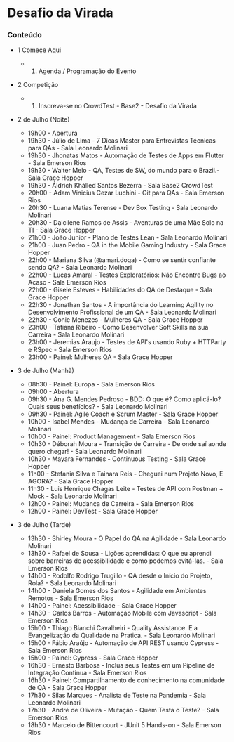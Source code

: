 # Desafio da Virada

### Conteúdo
  - 1 Começe Aqui
     - 1. Agenda / Programação do Evento

  - 2 Competição
     - 1. Inscreva-se no CrowdTest - Base2 - Desafio da Virada

  - 2 de Julho (Noite)
     - 19h00 - Abertura
     - 19h30 - Júlio de Lima - 7 Dicas Master para Entrevistas Técnicas para QAs - Sala Leonardo Molinari
     - 19h30 - Jhonatas Matos - Automação de Testes de Apps em Flutter - Sala Emerson Rios
     - 19h30 - Walter Melo - QA, Testes de SW, do mundo para o Brazil.- Sala Grace Hopper
     - 19h30 - Áldrich Khálled Santos Bezerra - Sala Base2 CrowdTest
     - 20h00 - Adam Vinicius Cezar Luchini - Git para QAs - Sala Emerson Rios
     - 20h30 - Luana Matias Terense - Dev Box Testing - Sala Leonardo Molinari
     - 20h30 - Dalcilene Ramos de Assis - Aventuras de uma Mãe Solo na TI - Sala Grace Hopper
     - 21h00 - João Junior - Plano de Testes Lean - Sala Leonardo Molinari
     - 21h00 - Juan Pedro - QA in the Mobile Gaming Industry - Sala Grace Hopper
     - 22h00 - Mariana Silva (@amari.doqa) - Como se sentir confiante sendo QA? - Sala Leonardo Molinari
     - 22h00 - Lucas Amaral - Testes Exploratórios: Não Encontre Bugs ao Acaso - Sala Emerson Rios
     - 22h00 - Gisele Esteves - Habilidades do QA de Destaque - Sala Grace Hopper
     - 22h30 - Jonathan Santos - A importância do Learning Agility no Desenvolvimento Profissional de um QA - Sala Leonardo Molinari
     - 22h30 - Conie Menezes - Mulheres QA - Sala Grace Hopper
     - 23h00 - Tatiana Ribeiro - Como Desenvolver Soft Skills na sua Carreira - Sala Leonardo Molinari
     - 23h00 - Jeremias Araujo - Testes de API's usando Ruby + HTTParty e RSpec - Sala Emerson Rios
     - 23h00 - Painel: Mulheres QA - Sala Grace Hopper
  - 3 de Julho (Manhã)
     - 08h30 - Painel: Europa - Sala Emerson Rios
     - 09h00 - Abertura
     - 09h30 - Ana G. Mendes Pedroso - BDD: O que é? Como aplicá-lo? Quais seus benefícios? - Sala Leonardo Molinari
     - 09h30 - Painel: Agile Coach e Scrum Master - Sala Grace Hopper
     - 10h00 - Isabel Mendes - Mudança de Carreira - Sala Leonardo Molinari
     - 10h00 - Painel: Product Management - Sala Emerson Rios
     - 10h30 - Déborah Moura - Transição de Carreira - De onde saí aonde quero chegar! - Sala Leonardo Molinari
     - 10h30 - Mayara Fernandes - Continuous Testing - Sala Grace Hopper
     - 11h00 - Stefania Silva e Tainara Reis - Cheguei num Projeto Novo, E AGORA? - Sala Grace Hopper
     - 11h30 - Luis Henrique Chagas Leite - Testes de API com Postman + Mock - Sala Leonardo Molinari
     - 12h00 - Painel: Mudança de Carreira - Sala Emerson Rios
     - 12h00 - Painel: DevTest - Sala Grace Hopper
  - 3 de Julho (Tarde)
     - 13h30 - Shirley Moura - O Papel do QA na Agilidade - Sala Leonardo Molinari
     - 13h30 - Rafael de Sousa - Lições aprendidas: O que eu aprendi sobre barreiras de acessibilidade e como podemos evitá-las. - Sala Emerson Rios
     - 14h00 - Rodolfo Rodrigo Trugillo - QA desde o Início do Projeto, Rola? - Sala Leonardo Molinari
     - 14h00 - Daniela Gomes dos Santos - Agilidade em Ambientes Remotos - Sala Emerson Rios
     - 14h00 - Painel: Acessibilidade - Sala Grace Hopper
     - 14h30 - Carlos Barros - Automação Mobile com Javascript - Sala Emerson Rios
     - 15h00 - Thiago Bianchi Cavalheiri - Quality Assistance. E a Evangelização da Qualidade na Pratica. - Sala Leonardo Molinari
     - 15h00 - Fábio Araújo - Automação de API REST usando Cypress - Sala Emerson Rios
     - 15h00 - Painel: Cypress - Sala Grace Hopper
     - 16h30 - Ernesto Barbosa - Inclua seus Testes em um Pipeline de Integração Contínua - Sala Emerson Rios
     - 16h30 - Painel: Compartilhamento de conhecimento na comunidade de QA - Sala Grace Hopper
     - 17h30 - Silas Marques - Analista de Teste na Pandemia - Sala Leonardo Molinari
     - 17h30 - André de Oliveira - Mutação - Quem Testa o Teste? - Sala Emerson Rios
     - 18h30 - Marcelo de Bittencourt - JUnit 5 Hands-on - Sala Emerson Rios

